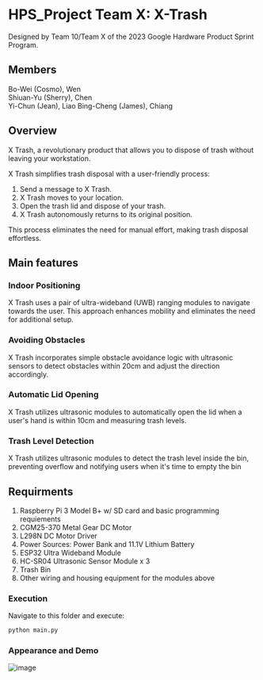 # HPS_Project Team X: X-Trash

Designed by Team 10/Team X of the 2023 Google Hardware Product Sprint Program.

## Members
Bo-Wei (Cosmo), Wen  
Shiuan-Yu (Sherry), Chen  
Yi-Chun (Jean), Liao
Bing-Cheng (James), Chiang

## Overview

X Trash, a revolutionary product that allows you to dispose of trash without leaving your workstation.

X Trash simplifies trash disposal with a user-friendly process:

1. Send a message to X Trash.
2. X Trash moves to your location.
3. Open the trash lid and dispose of your trash.
4. X Trash autonomously returns to its original position.

This process eliminates the need for manual effort, making trash disposal effortless.

## Main features

### Indoor Positioning

X Trash uses a pair of ultra-wideband (UWB) ranging modules to navigate towards the user. This approach enhances mobility and eliminates the need for additional setup.

### Avoiding Obstacles

X Trash incorporates simple obstacle avoidance logic with ultrasonic sensors to detect obstacles within 20cm and adjust the direction accordingly.

### Automatic Lid Opening

X Trash utilizes ultrasonic modules to automatically open the lid when a user's hand is within 10cm and measuring trash levels.

### Trash Level Detection

X Trash utilizes ultrasonic modules to detect the trash level inside the bin, preventing overflow and notifying users when it's time to empty the bin

## Requirments

1. Raspberry Pi 3 Model B+ w/ SD card and basic programming requiements
2. CGM25-370 Metal Gear DC Motor
3. L298N DC Motor Driver
4. Power Sources: Power Bank and 11.1V Lithium Battery
5. ESP32 Ultra Wideband Module
6. HC-SR04 Ultrasonic Sensor Module x 3
7. Trash Bin
8. Other wiring and housing equipment for the modules above

### Execution

Navigate to this folder and execute:

```bash
python main.py
```

### Appearance and Demo

![image](./img/Team%20X.gif)
